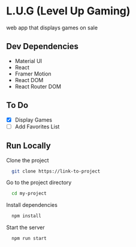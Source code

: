 # L.U.G (Level Up Gaming)

web app that displays games on sale


## Dev Dependencies
- Material UI
- React
- Framer Motion
- React DOM
- React Router DOM
## To Do
- [x]  Display Games
- [ ]  Add Favorites List

## Run Locally

Clone the project

```bash
  git clone https://link-to-project
```

Go to the project directory

```bash
  cd my-project
```

Install dependencies

```bash
  npm install
```

Start the server

```bash
  npm run start
``` 
